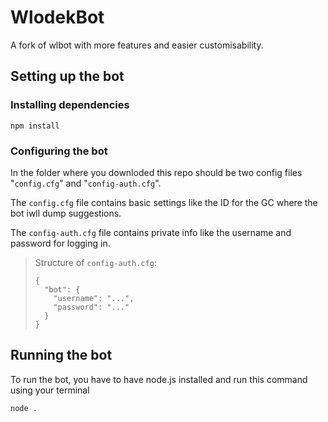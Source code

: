 # WlodekBot
A fork of wlbot with more features and easier customisability.

## Setting up the bot

### Installing dependencies
``npm install``

### Configuring the bot
In the folder where you downloded this repo should be two config files "`config.cfg`" and "`config-auth.cfg`".

The `config.cfg` file contains basic settings like the ID for the GC where the bot iwll dump suggestions.

The `config-auth.cfg` file contains private info like the username and password for logging in.

> Structure of `config-auth.cfg`:
> 
> ```
> {
>   "bot": {
>     "username": "...",
>     "password": "..."
>   }
> }
> ```

## Running the bot
To run the bot, you have to have node.js installed and run this command using your terminal
```
node .
```
